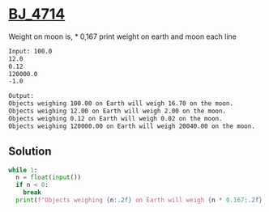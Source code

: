 # [BJ_4714](https://acmicpc.net/problem/4714)

Weight on moon is, * 0,167
print weight on earth and moon each line

```txt
Input: 100.0
12.0
0.12
120000.0
-1.0

Output:
Objects weighing 100.00 on Earth will weigh 16.70 on the moon.
Objects weighing 12.00 on Earth will weigh 2.00 on the moon.
Objects weighing 0.12 on Earth will weigh 0.02 on the moon.
Objects weighing 120000.00 on Earth will weigh 20040.00 on the moon.
```

## Solution

```py
while 1:
  n = float(input())
  if n < 0:
    break
  print(f"Objects weighing {n:.2f} on Earth will weigh {n * 0.167:.2f} on the moon.")
```
